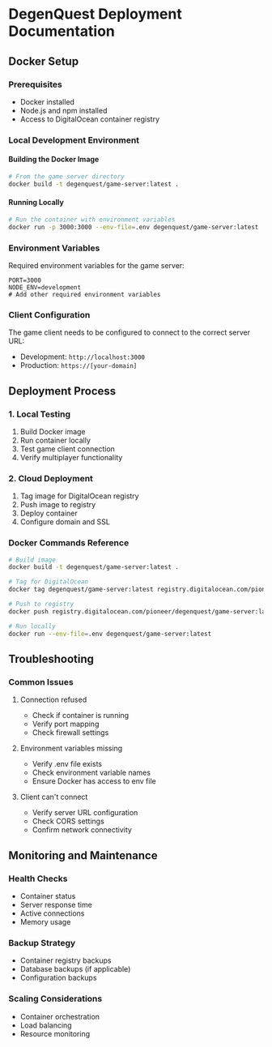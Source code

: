 # DegenQuest Deployment Documentation

## Docker Setup

### Prerequisites
- Docker installed
- Node.js and npm installed
- Access to DigitalOcean container registry

### Local Development Environment

#### Building the Docker Image
```bash
# From the game server directory
docker build -t degenquest/game-server:latest .
```

#### Running Locally
```bash
# Run the container with environment variables
docker run -p 3000:3000 --env-file=.env degenquest/game-server:latest
```

### Environment Variables
Required environment variables for the game server:
```
PORT=3000
NODE_ENV=development
# Add other required environment variables
```

### Client Configuration
The game client needs to be configured to connect to the correct server URL:

- Development: `http://localhost:3000`
- Production: `https://[your-domain]`

## Deployment Process

### 1. Local Testing
1. Build Docker image
2. Run container locally
3. Test game client connection
4. Verify multiplayer functionality

### 2. Cloud Deployment
1. Tag image for DigitalOcean registry
2. Push image to registry
3. Deploy container
4. Configure domain and SSL

### Docker Commands Reference
```bash
# Build image
docker build -t degenquest/game-server:latest .

# Tag for DigitalOcean
docker tag degenquest/game-server:latest registry.digitalocean.com/pioneer/degenquest/game-server:latest

# Push to registry
docker push registry.digitalocean.com/pioneer/degenquest/game-server:latest

# Run locally
docker run --env-file=.env degenquest/game-server:latest
```

## Troubleshooting

### Common Issues
1. Connection refused
   - Check if container is running
   - Verify port mapping
   - Check firewall settings

2. Environment variables missing
   - Verify .env file exists
   - Check environment variable names
   - Ensure Docker has access to env file

3. Client can't connect
   - Verify server URL configuration
   - Check CORS settings
   - Confirm network connectivity

## Monitoring and Maintenance

### Health Checks
- Container status
- Server response time
- Active connections
- Memory usage

### Backup Strategy
- Container registry backups
- Database backups (if applicable)
- Configuration backups

### Scaling Considerations
- Container orchestration
- Load balancing
- Resource monitoring 